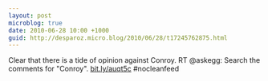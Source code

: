 ```yaml
---
layout: post
microblog: true
date: 2010-06-28 10:00 +1000
guid: http://desparoz.micro.blog/2010/06/28/t17245762875.html
---
```

Clear that there is a tide of opinion against Conroy. RT @askegg: Search the comments for "Conroy". [bit.ly/auqt5c](http://bit.ly/auqt5c) #nocleanfeed
